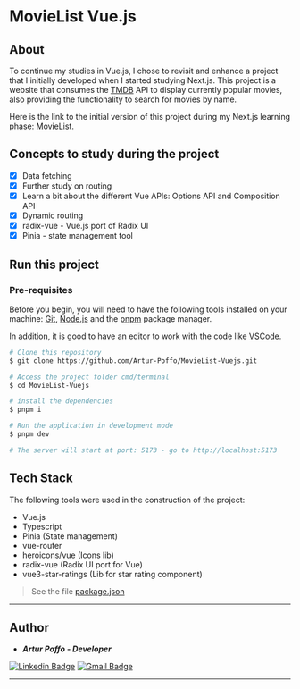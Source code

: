# MovieList Vue.js

## About

To continue my studies in Vue.js, I chose to revisit and enhance a project that I initially developed when I started studying Next.js. This project is a website that consumes the [TMDB](https://www.themoviedb.org/) API to display currently popular movies, also providing the functionality to search for movies by name.

Here is the link to the initial version of this project during my Next.js learning phase: [MovieList](https://github.com/Artur-Poffo/MovieList).

## Concepts to study during the project

- [x] Data fetching
- [x] Further study on routing
- [x] Learn a bit about the different Vue APIs: Options API and Composition API
- [x] Dynamic routing
- [x] radix-vue - Vue.js port of Radix UI
- [x] Pinia - state management tool

## Run this project

### Pre-requisites

Before you begin, you will need to have the following tools installed on your machine:
[Git](https://git-scm.com), [Node.js](https://nodejs.org/en/) and the [pnpm](https://pnpm.io) package manager.

In addition, it is good to have an editor to work with the code like [VSCode](https://code.visualstudio.com/).

```bash
# Clone this repository
$ git clone https://github.com/Artur-Poffo/MovieList-Vuejs.git

# Access the project folder cmd/terminal
$ cd MovieList-Vuejs

# install the dependencies
$ pnpm i

# Run the application in development mode
$ pnpm dev

# The server will start at port: 5173 - go to http://localhost:5173
```

## Tech Stack

The following tools were used in the construction of the project:

- Vue.js
- Typescript
- Pinia (State management)
- vue-router
- heroicons/vue (Icons lib)
- radix-vue (Radix UI port for Vue)
- vue3-star-ratings (Lib for star rating component)

> See the file  [package.json](https://github.com/Artur-Poffo/MovieList-Vuejs/blob/main/package.json)

---

## Author

- _**Artur Poffo - Developer**_

[![Linkedin Badge](https://img.shields.io/badge/-Artur-blue?style=flat-square&logo=Linkedin&logoColor=white&link=https://www.linkedin.com/in/arturpoffo/)](https://www.linkedin.com/in/arturpoffo/)
[![Gmail Badge](https://img.shields.io/badge/-arturpoffop@gmail.com-c14438?style=flat-square&logo=Gmail&logoColor=white&link=mailto:tgmarinho@gmail.com)](mailto:arturpoffop@gmail.com)

---
